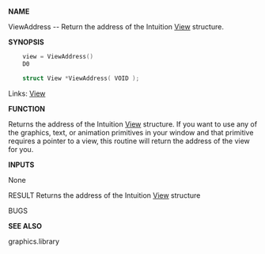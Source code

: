
**NAME**

ViewAddress -- Return the address of the Intuition [View](_00B8) structure.

**SYNOPSIS**

```c
    view = ViewAddress()
    D0

    struct View *ViewAddress( VOID );

```
Links: [View](_00B8) 

**FUNCTION**

Returns the address of the Intuition [View](_00B8) structure.  If you
want to use any of the graphics, text, or animation primitives
in your window and that primitive requires a pointer to a view,
this routine will return the address of the view for you.

**INPUTS**

None

RESULT
Returns the address of the Intuition [View](_00B8) structure

BUGS

**SEE ALSO**

graphics.library
